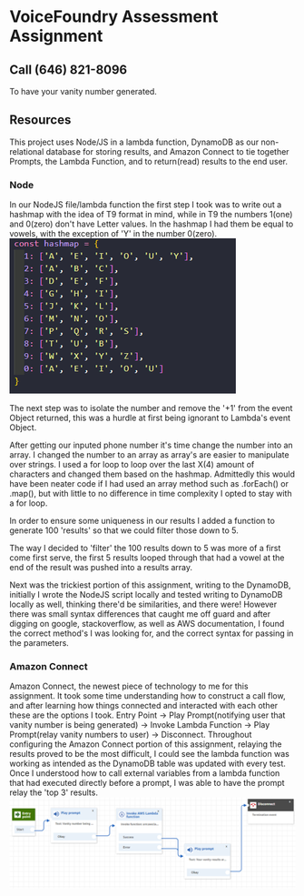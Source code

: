 # VoiceFoundry Assessment Assignment

## Call (646) 821-8096
To have your vanity number generated.

## Resources
This project uses Node/JS in a lambda function, DynamoDB as our non-relational database for storing results, and Amazon Connect to tie together Prompts, the Lambda Function, and to return(read) results to the end user.

### Node
In our NodeJS file/lambda function the first step I took was to write out a hashmap with the idea of T9 format in mind, while in T9 the numbers 1(one) and 0(zero) don't have Letter values. In the hashmap I had them be equal to vowels, with the exception of 'Y' in the number 0(zero).
![](assets/hashmap.png)

The next step was to isolate the number and remove the '+1' from the event Object returned, this was a hurdle at first being ignorant to Lambda's event Object.

After getting our inputed phone number it's time change the number into an array. I changed the number to an array as array's are easier to manipulate over strings. I used a for loop to loop over the last X(4) amount of characters and changed them based on the hashmap. Admittedly this would have been neater code if I had used an array method such as .forEach() or .map(), but with little to no difference in time complexity I opted to stay with a for loop.

In order to ensure some uniqueness in our results I added a function to generate 100 'results' so that we could filter those down to 5.

The way I decided to 'filter' the 100 results down to 5 was more of a first come first serve, the first 5 results looped through that had a vowel at the end of the result was pushed into a results array.

Next was the trickiest portion of this assignment, writing to the DynamoDB, initially I wrote the NodeJS script locally and tested writing to DynamoDB locally as well, thinking there'd be similarities, and there were! However there was small syntax differences that caught me off guard and after digging on google, stackoverflow, as well as AWS documentation, I found the correct method's I was looking for, and the correct syntax for passing in the parameters.

### Amazon Connect
Amazon Connect, the newest piece of technology to me for this assignment. It took some time understanding how to construct a call flow, and after learning how things connected and interacted with each other these are the options I took. Entry Point -> Play Prompt(notifying user that vanity number is being generated) -> Invoke Lambda Function -> Play Prompt(relay vanity numbers to user) -> Disconnect. Throughout configuring the Amazon Connect portion of this assignment, relaying the results proved to be the most difficult, I could see the lambda function was working as intended as the DynamoDB table was updated with every test. Once I understood how to call external variables from a lambda function that had executed directly before a prompt, I was able to have the prompt relay the 'top 3' results.
![](assets/Connect-Flow.png)